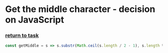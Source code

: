 # Get the middle character - decision on JavaScript

### [return to task](README.md)

```javascript
const getMiddle = s => s.substr(Math.ceil(s.length / 2 - 1), s.length % 2 === 0 ? 2 : 1)
```
